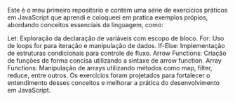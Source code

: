 Este é o meu primeiro repositorio e contém uma série de exercícios práticos em JavaScript que aprendi e coloqueei em pratica exemplos própios, abordando conceitos essenciais da linguagem, como:

Let: Exploração da declaração de variáveis com escopo de bloco.
For: Uso de loops for para iteração e manipulação de dados.
If-Else: Implementação de estruturas condicionais para controle de fluxo.
Arrow Functions: Criação de funções de forma concisa utilizando a sintaxe de arrow function.
Array Functions: Manipulação de arrays utilizando métodos como map, filter, reduce, entre outros.
Os exercícios foram projetados para fortalecer o entendimento desses conceitos e melhorar a prática do desenvolvimento em JavaScript.
